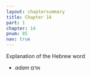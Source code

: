 ```yaml
---
layout: chaptersummary
title: Chapter 14
part: 1
chapter: 14
pnum: 85
nav: true
---
```


Explanation of the Hebrew word

- _adam_ אדם
